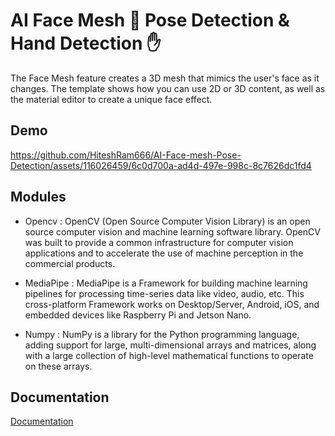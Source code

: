 # AI Face Mesh 👨 Pose Detection & Hand Detection ✋

The Face Mesh feature creates a 3D mesh that mimics the user's face as it changes. The template shows how you can use 2D or 3D content, as well as the material editor to create a unique face effect.


## Demo

https://github.com/HiteshRam666/AI-Face-mesh-Pose-Detection/assets/116026459/6c0d700a-ad4d-497e-998c-8c7626dc1fd4


## Modules

- Opencv : OpenCV (Open Source Computer Vision Library) is an open source computer vision and machine learning software library. OpenCV was built to provide a common infrastructure for computer vision applications and to accelerate the use of machine perception in the commercial products.

- MediaPipe : MediaPipe is a Framework for building machine learning pipelines for processing time-series data like video, audio, etc. This cross-platform Framework works on Desktop/Server, Android, iOS, and embedded devices like Raspberry Pi and Jetson Nano.

- Numpy : NumPy is a library for the Python programming language, adding support for large, multi-dimensional arrays and matrices, along with a large collection of high-level mathematical functions to operate on these arrays.


## Documentation

[Documentation](https://developers.google.com/mediapipe/solutions/vision/face_landmarker)
